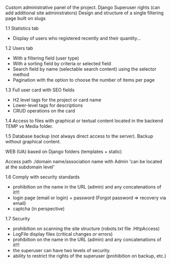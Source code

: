Custom administrative panel of the project. Django 
Superuser rights (can add additional site administrators)
Design and structure of a single filtering page built on slugs

1.1 Statistics tab

- Display of users who registered recently and their quantity...

1.2 Users tab

- With a filtering field (user type)
- With a sorting field by criteria or selected field
- Search field by name (selectable search content) using the selector method
- Pagination with the option to choose the number of items per page

1.3 Full user card with SEO fields

- H2 level tags for the project or card name
- Lower-level tags for descriptions
- CRUD operations on the card

1.4 Access to files with graphical or textual content located in the backend TEMP vs Media folder.

1.5 Database backup (not always direct access to the server). Backup without graphical content.

WEB (UA) based on Django folders (templates + static)

Access path ./domain name/association name with Admin 'can be located at the subdomain level'

1.6 Сomply with security standards
- prohibition on the name in the URL (admin) and any concatenations of it!!!
- login page (email or login) + password (Forgot password => recovery via email)
- captcha (in perspective)

1.7 Security
- prohibition on scanning the site structure (robots.txt file .HttpAccess)
- LogFile display files (critical changes or errors)
- prohibition on the name in the URL (admin) and any concatenations of it!!!
- the superuser can have two levels of security.
- ability to restrict the rights of the superuser (prohibition on backup, etc.)